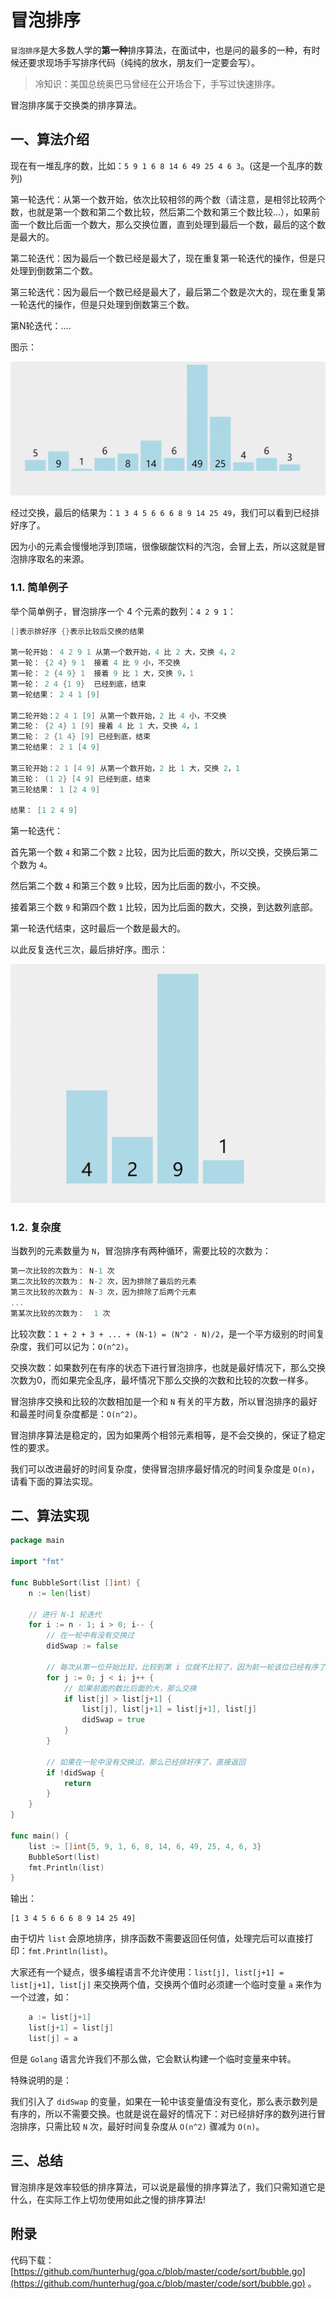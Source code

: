 # 冒泡排序

`冒泡排序`是大多数人学的**第一种**排序算法，在面试中，也是问的最多的一种，有时候还要求现场手写排序代码（纯纯的放水，朋友们一定要会写）。

> 冷知识：美国总统奥巴马曾经在公开场合下，手写过快速排序。

冒泡排序属于交换类的排序算法。

## 一、算法介绍

现在有一堆乱序的数，比如：`5 9 1 6 8 14 6 49 25 4 6 3`。(这是一个乱序的数列)

第一轮迭代：从第一个数开始，依次比较相邻的两个数（请注意，是相邻比较两个数，也就是第一个数和第二个数比较，然后第二个数和第三个数比较...），如果前面一个数比后面一个数大，那么交换位置，直到处理到最后一个数，最后的这个数是最大的。

第二轮迭代：因为最后一个数已经是最大了，现在重复第一轮迭代的操作，但是只处理到倒数第二个数。

第三轮迭代：因为最后一个数已经是最大了，最后第二个数是次大的，现在重复第一轮迭代的操作，但是只处理到倒数第三个数。

第N轮迭代：....

图示：

![BubbleSort_1](../../picture/BubbleSort_1.gif)

经过交换，最后的结果为：`1 3 4 5 6 6 6 8 9 14 25 49`，我们可以看到已经排好序了。

因为小的元素会慢慢地浮到顶端，很像碳酸饮料的汽泡，会冒上去，所以这就是冒泡排序取名的来源。

### 1.1. 简单例子

举个简单例子，冒泡排序一个 4 个元素的数列：`4 2 9 1`：

```go
[]表示排好序 {}表示比较后交换的结果

第一轮开始： 4 2 9 1 从第一个数开始，4 比 2 大，交换 4，2
第一轮： {2 4} 9 1  接着 4 比 9 小，不交换
第一轮： 2 {4 9} 1  接着 9 比 1 大，交换 9，1
第一轮： 2 4 {1 9}  已经到底，结束
第一轮结果： 2 4 1 [9] 

第二轮开始：2 4 1 [9] 从第一个数开始，2 比 4 小，不交换
第二轮： {2 4} 1 [9] 接着 4 比 1 大，交换 4，1
第二轮： 2 {1 4} [9] 已经到底，结束
第二轮结果： 2 1 [4 9] 

第三轮开始：2 1 [4 9] 从第一个数开始，2 比 1 大，交换 2，1
第三轮： (1 2} [4 9] 已经到底，结束
第三轮结果： 1 [2 4 9] 

结果： [1 2 4 9]
```

第一轮迭代：

首先第一个数 `4` 和第二个数 `2` 比较，因为比后面的数大，所以交换，交换后第二个数为 `4`。

然后第二个数 `4` 和第三个数 `9` 比较，因为比后面的数小，不交换。

接着第三个数 `9` 和第四个数 `1` 比较，因为比后面的数大，交换，到达数列底部。

第一轮迭代结束，这时最后一个数是最大的。

以此反复迭代三次，最后排好序。图示：

![BubbleSort_1](../../picture/BubbleSort_2.gif)

### 1.2. 复杂度

当数列的元素数量为 `N`，冒泡排序有两种循环，需要比较的次数为：

```go
第一次比较的次数为： N-1 次
第二次比较的次数为： N-2 次，因为排除了最后的元素
第三次比较的次数为： N-3 次，因为排除了后两个元素
...
第某次比较的次数为：  1 次
```

比较次数：`1 + 2 + 3 + ... + (N-1) = (N^2 - N)/2`，是一个平方级别的时间复杂度，我们可以记为：`O(n^2)`。

交换次数：如果数列在有序的状态下进行冒泡排序，也就是最好情况下，那么交换次数为0，而如果完全乱序，最坏情况下那么交换的次数和比较的次数一样多。

冒泡排序交换和比较的次数相加是一个和 `N` 有关的平方数，所以冒泡排序的最好和最差时间复杂度都是：`O(n^2)`。

冒泡排序算法是稳定的，因为如果两个相邻元素相等，是不会交换的，保证了稳定性的要求。

我们可以改进最好的时间复杂度，使得冒泡排序最好情况的时间复杂度是 `O(n)`，请看下面的算法实现。

## 二、算法实现

```go
package main

import "fmt"

func BubbleSort(list []int) {
	n := len(list)

	// 进行 N-1 轮迭代
	for i := n - 1; i > 0; i-- {
		// 在一轮中有没有交换过
		didSwap := false

		// 每次从第一位开始比较，比较到第 i 位就不比较了，因为前一轮该位已经有序了
		for j := 0; j < i; j++ {
			// 如果前面的数比后面的大，那么交换
			if list[j] > list[j+1] {
				list[j], list[j+1] = list[j+1], list[j]
				didSwap = true
			}
		}

		// 如果在一轮中没有交换过，那么已经排好序了，直接返回
		if !didSwap {
			return
		}
	}
}

func main() {
	list := []int{5, 9, 1, 6, 8, 14, 6, 49, 25, 4, 6, 3}
	BubbleSort(list)
	fmt.Println(list)
}
```

输出：

```
[1 3 4 5 6 6 6 8 9 14 25 49]
```

由于切片 `list` 会原地排序，排序函数不需要返回任何值，处理完后可以直接打印：`fmt.Println(list)`。

大家还有一个疑点，很多编程语言不允许使用：`list[j], list[j+1] = list[j+1], list[j]` 来交换两个值，交换两个值时必须建一个临时变量 `a` 来作为一个过渡，如：

```go
    a := list[j+1]
    list[j+1] = list[j]
    list[j] = a
```

但是 `Golang` 语言允许我们不那么做，它会默认构建一个临时变量来中转。

特殊说明的是：

我们引入了 `didSwap` 的变量，如果在一轮中该变量值没有变化，那么表示数列是有序的，所以不需要交换。也就是说在最好的情况下：对已经排好序的数列进行冒泡排序，只需比较 `N` 次，最好时间复杂度从 `O(n^2)` 骤减为 `O(n)`。

## 三、总结

冒泡排序是效率较低的排序算法，可以说是最慢的排序算法了，我们只需知道它是什么，在实际工作上切勿使用如此之慢的排序算法!

## 附录

代码下载： [https://github.com/hunterhug/goa.c/blob/master/code/sort/bubble.go](https://github.com/hunterhug/goa.c/blob/master/code/sort/bubble.go)  。